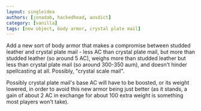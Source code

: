 ```yaml
---
layout: singleidea
authors: [jonadab, hackedhead, aosdict]
category: [vanilla]
tags: [new object, body armor, crystal plate mail]
---
```

Add a new sort of body armor that makes a compromise between studded leather and crystal plate mail - less AC than crystal plate mail, but more than studded leather (so around 5 AC), weighs more than studded leather but less than crystal plate mail (so around 300-350 aum), and doesn't hinder spellcasting at all. Possibly, "crystal scale mail".

Possibly crystal plate mail's base AC will have to be boosted, or its weight lowered, in order to avoid this new armor being just better (as it stands, a gain of about 2 AC in exchange for about 100 extra weight is something most players won't take).
